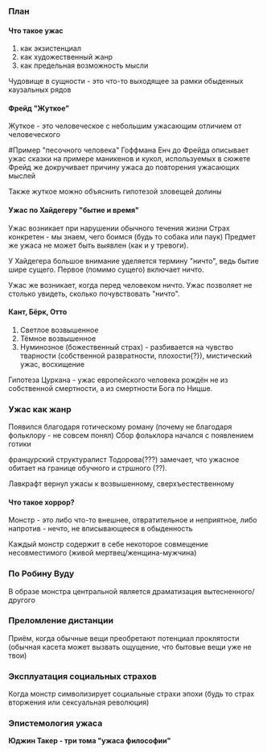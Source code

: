 ### План
#### Что такое ужас
1) как экзистенциал
2) как художественный жанр
3) как предельная возможность мысли

Чудовище в сущности - это что-то выходящее за рамки обыденных каузальных рядов
#### Фрейд "Жуткое"
Жуткое - это человеческое с небольшим ужасающим отличием от человеческого

#Пример "песочного человека" Гоффмана
Енч до Фрейда описывает ужас сказки на примере маникенов и кукол, используемых в сюжете
Фрейд же докручивает причину ужаса до повторения ужасающих мыслей

Также жуткое можно объяснить гипотезой зловещей долины

#### Ужас по Хайдегеру "бытие и время"
Ужас возникает при нарушении обычного течения жизни
Страх конкретен - мы знаем, чего боимся (будь то собака или паук)
Предмет же ужаса не может быть выявлен (как и у тревоги).

У Хайдегера большое внимание уделяется термину "ничто", ведь бытие шире сущего. Первое (помимо сущего) включает ничто.

Ужас же возникает, когда перед человеком ничто. Ужас позволяет не столько увидеть, сколько почувствовать "ничто". 

#### Кант, Бёрк, Отто
1) Светлое возвышенное
2) Тёмное возвышенное
3) Нуминозное (божественный страх) - разбивается на чувство тварности (собственной развратности, плохости{?}), мистический ужас, восхищение

Гипотеза Цуркана - ужас европейского человека рождён не из собственной смертности, а из смертности Бога по Ницше.

### Ужас как жанр
Появился благодаря готическому роману (почему не благодаря фольклору - не совсем понял)
Сбор фольклора начался с появлением готики

францурский структуралист Тодорова(???) замечает, что ужасное обитает на границе обучного и стршного (??). 

Лавкрафт вернул ужасы к возвышенному, сверхъестественному

#### Что такое хоррор?
Монстр - это либо что-то внешнее, отвратительное и неприятное, либо напротив - нечто, не вписывающееся в обыденность

Каждый монстр содержит в себе некоторое совмещение несовместимого (живой мертвец/женщина-мужчина)

### По Робину Вуду 
В образе монстра центральной является драматизация вытесненного/другого

### Преломление дистанции
Приём, когда обычные вещи преобретают потенциал проклятости (обычная касета может вызвать ощущение, что бытовые вещи уже не твои)

### Эксплуатация социальных страхов
Когда монстр символизирует социальные страхи эпохи (будь то страх вторжения или сексуальная революция)

### Эпистемология ужаса
**Юджин Такер - три тома "ужаса философии"**


